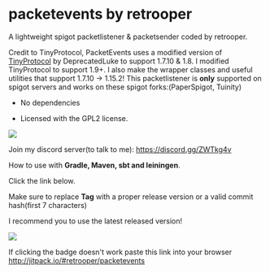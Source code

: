 # packetevents by retrooper

A lightweight spigot packetlistener & packetsender coded by retrooper.

Credit to TinyProtocol, PacketEvents uses a modified version of [TinyProtocol](http://github.com/dmulloy2/ProtocolLib/blob/master/TinyProtocol/src/main/java/com/comphenix/tinyprotocol/TinyProtocol.java) by DeprecatedLuke to support 1.7.10 & 1.8.
I modified TinyProtocol to support 1.9+.
I also make the wrapper classes and useful utilities that support 1.7.10 -> 1.15.2!
This packetlistener is **only** supported on spigot servers and works on these spigot forks:(PaperSpigot, Tuinity)

* No dependencies

* Licensed with the GPL2 license.

[![](https://img.shields.io/badge/License-GPLv2-blue.svg)](https://www.gnu.org/licenses/gpl-2.0)

Join my discord server(to talk to me): https://discord.gg/ZWTkg4v

How to use with **Gradle, Maven, sbt and leiningen**.

Click the link below.

Make sure to replace **Tag** with a proper release version or a valid commit hash(first 7 characters)

I recommend you to use the latest released version!


[![](https://jitpack.io/v/retrooper/packetevents.svg)](https://jitpack.io/#retrooper/packetevents)

If clicking the badge doesn't work paste this link into your browser http://jitpack.io/#retrooper/packetevents
